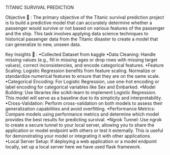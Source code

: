 TITANIC SURVIVAL PREDICTION

Objective 🎯 :
The primary objective of the Titanic survival prediction project is to build a predictive model that can accurately determine whether a passenger would survive or not based on various features of the passenger and the ship. This task involves applying data science techniques to historical passenger data from the Titanic disaster to create a model that can generalize to new, unseen data.

Key Insights 📑 :
•Collected Dataset from kaggle
•Data Cleaning: Handle missing values (e.g., fill in missing ages or drop rows with missing target values), correct inconsistencies, and encode categorical features.
•Feature Scaling: Logistic Regression benefits from feature scaling. Normalize or standardize numerical features to ensure that they are on the same scale.
•Categorical Encoding: For Logistic Regression, use one-hot encoding or label encoding for categorical variables like Sex and Embarked.
•Model Building: Use libraries like scikit-learn to implement Logistic Regression. This model will serve as a baseline due to its simplicity and interpretability.
•Cross-Validation: Perform cross-validation on both models to assess their generalization capabilities and avoid overfitting.
•Performance Metrics: Compare models using performance metrics and determine which model provides the best results for predicting survival.
•Ngrok Tunnel: Use ngrok to create a secure tunnel to your local server, allowing you to share the application or model endpoint with others or test it externally. This is useful for demonstrating your model or integrating it with other applications.
•Local Server Setup: If deploying a web application or a model endpoint locally, set up a local server here we have used flask framework.
